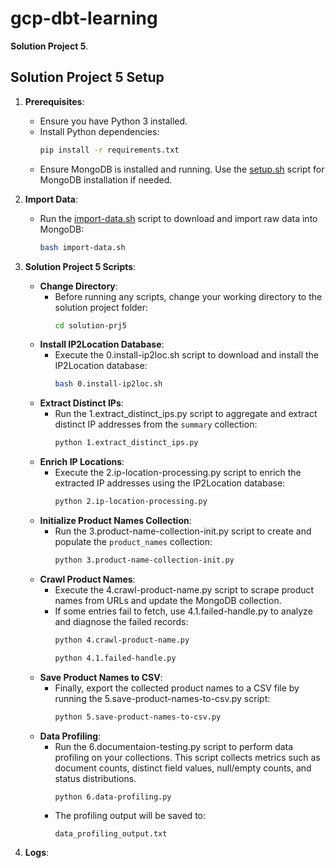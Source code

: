 # gcp-dbt-learning

**Solution Project 5**.

## Solution Project 5 Setup

1. **Prerequisites**:
   - Ensure you have Python 3 installed.
   - Install Python dependencies:
     ```sh
     pip install -r requirements.txt
     ```
   - Ensure MongoDB is installed and running. Use the [setup.sh](http://_vscodecontentref_/0) script for MongoDB installation if needed.

2. **Import Data**:
   - Run the [import-data.sh](http://_vscodecontentref_/1) script to download and import raw data into MongoDB:
     ```sh
     bash import-data.sh
     ```

3. **Solution Project 5 Scripts**:
   - **Change Directory**:
     - Before running any scripts, change your working directory to the solution project folder:
       ```sh
       cd solution-prj5
       ```
   - **Install IP2Location Database**:
     - Execute the 0.install-ip2loc.sh script to download and install the IP2Location database:
       ```sh
       bash 0.install-ip2loc.sh
       ```
   - **Extract Distinct IPs**:
     - Run the 1.extract_distinct_ips.py script to aggregate and extract distinct IP addresses from the `summary` collection:
       ```sh
       python 1.extract_distinct_ips.py
       ```
   - **Enrich IP Locations**:
     - Execute the 2.ip-location-processing.py script to enrich the extracted IP addresses using the IP2Location database:
       ```sh
       python 2.ip-location-processing.py
       ```
   - **Initialize Product Names Collection**:
     - Run the 3.product-name-collection-init.py script to create and populate the `product_names` collection:
       ```sh
       python 3.product-name-collection-init.py
       ```
   - **Crawl Product Names**:
     - Execute the 4.crawl-product-name.py script to scrape product names from URLs and update the MongoDB collection.
     - If some entries fail to fetch, use 4.1.failed-handle.py to analyze and diagnose the failed records:
       ```sh
       python 4.crawl-product-name.py
       ```
       ```sh
       python 4.1.failed-handle.py
       ```
   - **Save Product Names to CSV**:
     - Finally, export the collected product names to a CSV file by running the 5.save-product-names-to-csv.py script:
       ```sh
       python 5.save-product-names-to-csv.py
       ```
   - **Data Profiling**:
     - Run the 6.documentaion-testing.py script to perform data profiling on your collections. This script collects metrics such as document counts, distinct field values, null/empty counts, and status distributions.
       ```sh
       python 6.data-profiling.py
       ```
     - The profiling output will be saved to:
       ```
       data_profiling_output.txt
       ```

4. **Logs**:



